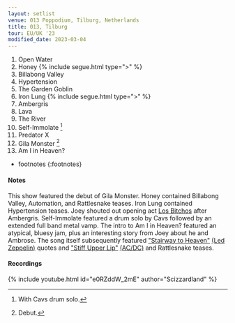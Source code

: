 ```yaml
---
layout: setlist
venue: 013 Poppodium, Tilburg, Netherlands
title: 013, Tilburg
tour: EU/UK '23
modified_date: 2023-03-04
---
```


1. Open Water
2. Honey
   {% include segue.html type=">" %}
3. Billabong Valley
4. Hypertension
5. The Garden Goblin
6. Iron Lung
   {% include segue.html type=">" %}
7. Ambergris
8. Lava
9. The River
10. Self-Immolate
    [^1]
11. Predator X
12. Gila Monster
    [^2]
13. Am I in Heaven?


<!--snippet-->

* footnotes
{:footnotes}
[^1]: With Cavs drum solo.
[^2]: Debut.


#### Notes
This show featured the debut of Gila Monster. Honey contained Billabong Valley, Automation, and Rattlesnake teases.  Iron Lung contained Hypertension teases.  Joey shouted out opening act [Los Bitchos](https://en.wikipedia.org/wiki/Los_Bitchos) after Ambergris. Self-Immolate featured a drum solo by Cavs followed by an extended full band metal vamp. The intro to Am I in Heaven? featured an atypical, bluesy jam, plus an interesting story from Joey about he and Ambrose. The song itself subsequently featured ["Stairway to Heaven"](https://www.youtube.com/watch?v=QkF3oxziUI4) [(Led Zeppelin)](https://en.wikipedia.org/wiki/Led_Zeppelin) quotes and ["Stiff Upper Lip"](https://www.youtube.com/watch?v=wAfPLyLzCkQ) [(AC/DC)](https://en.wikipedia.org/wiki/AC/DC) and Rattlesnake teases.

#### Recordings

{% include youtube.html id="e0RZddW_2mE" author="Scizzardland" %}

